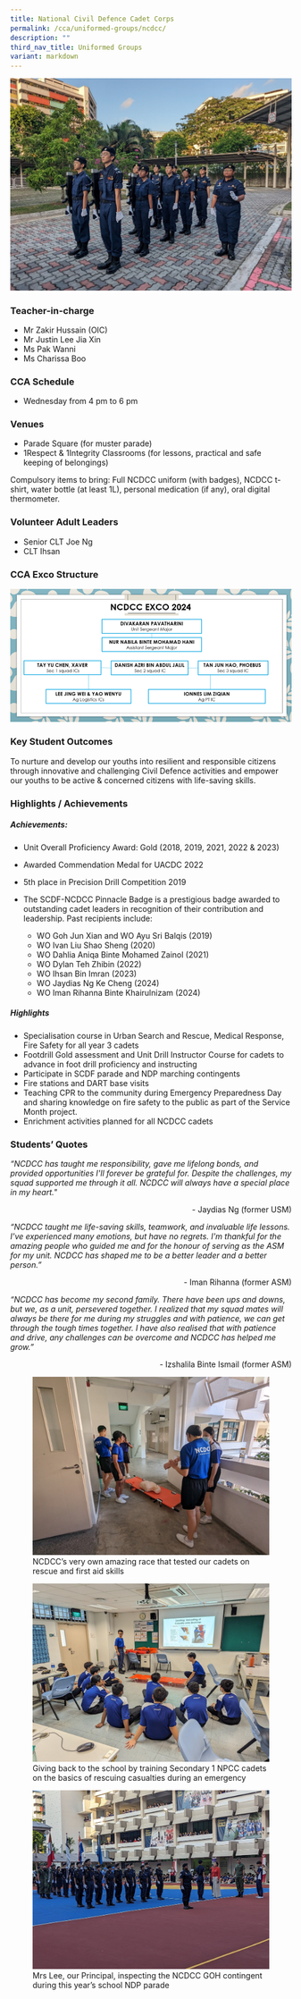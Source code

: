```yaml
---
title: National Civil Defence Cadet Corps
permalink: /cca/uniformed-groups/ncdcc/
description: ""
third_nav_title: Uniformed Groups
variant: markdown
---
```

![](/images/StudDevelopment/CCAs/UniformedGroups/NCDCC/NCDCC1_2024.jpg)

### Teacher-in-charge	
* Mr Zakir Hussain (OIC)
* Mr Justin Lee Jia Xin
* Ms Pak Wanni
* Ms Charissa Boo


### CCA Schedule
* Wednesday from 4 pm to 6 pm

### Venues
* Parade Square (for muster parade)
* 1Respect &amp; 1Integrity Classrooms (for lessons, practical and safe keeping of belongings)

Compulsory items to bring: Full NCDCC uniform (with badges), NCDCC t-shirt, water bottle (at least 1L), personal medication (if any), oral digital thermometer.


### Volunteer Adult Leaders
* Senior CLT Joe Ng
* CLT Ihsan


### CCA Exco Structure

![](/images/StudDevelopment/CCAs/UniformedGroups/NCDCC/EXCO_2024.png)


### Key Student Outcomes

To nurture and develop our youths into resilient and responsible citizens through innovative and challenging Civil Defence activities and empower our youths to be active &amp; concerned citizens with life-saving skills.

### Highlights / Achievements

##### Achievements:

* Unit Overall Proficiency Award: Gold (2018, 2019, 2021, 2022 &amp; 2023)
* Awarded Commendation Medal for UACDC 2022
* 5th place in Precision Drill Competition 2019
* The SCDF-NCDCC Pinnacle Badge is a prestigious badge awarded to outstanding cadet leaders in recognition of their contribution and leadership. Past recipients include:

	* WO Goh Jun Xian and WO Ayu Sri Balqis (2019)
	* WO Ivan Liu Shao Sheng (2020)
	* WO Dahlia Aniqa Binte Mohamed Zainol (2021)
	* WO Dylan Teh Zhibin (2022)
	* WO Ihsan Bin Imran (2023)
	* WO Jaydias Ng Ke Cheng (2024)
	* WO Iman Rihanna Binte Khairulnizam (2024)



##### Highlights

* Specialisation course in Urban Search and Rescue, Medical Response, Fire Safety for all year 3 cadets
* Footdrill Gold assessment and Unit Drill Instructor Course for cadets to advance in foot drill proficiency and instructing
* Participate in SCDF parade and NDP marching contingents
* Fire stations and DART base visits
* Teaching CPR to the community during Emergency Preparedness Day and sharing knowledge on fire safety to the public as part of the Service Month project.
* Enrichment activities planned for all NCDCC cadets



### Students’ Quotes

*“NCDCC has taught me responsibility, gave me lifelong bonds, and provided opportunities I'll forever be grateful for. Despite the challenges, my squad supported me through it all. NCDCC will always have a special place in my heart."*

<div style="text-align:right;">-	Jaydias Ng (former USM)</div>

*“NCDCC taught me life-saving skills, teamwork, and invaluable life lessons. I've experienced many emotions, but have no regrets. I'm thankful for the amazing people who guided me and for the honour of serving as the ASM for my unit. NCDCC has shaped me to be a better leader and a better person.”*

<div style="text-align:right;">-	Iman Rihanna (former ASM)</div>

*“NCDCC has become my second family. There have been ups and downs, but we, as a unit, persevered together. I realized that my squad mates will always be there for me during my struggles and with patience, we can get through the tough times together. I have also realised that with patience and drive, any challenges can be overcome and NCDCC has helped me grow.”*

<div style="text-align:right;">-	Izshalila Binte Ismail (former ASM)</div>


<figure><img src="/images/StudDevelopment/CCAs/UniformedGroups/NCDCC/NCDCC2_2024.jpg"><figcaption>NCDCC’s very own amazing race that tested our cadets on rescue and first aid skills</figcaption></figure>

<figure><img src="/images/StudDevelopment/CCAs/UniformedGroups/NCDCC/NCDCC3_2024.jpg"><figcaption>Giving back to the school by training Secondary 1 NPCC cadets on the basics of rescuing casualties during an emergency</figcaption></figure>

<figure><img src="/images/StudDevelopment/CCAs/UniformedGroups/NCDCC/NCDCC4_2024.jpg"><figcaption>Mrs Lee, our Principal, inspecting the NCDCC GOH contingent during this year’s school NDP parade</figcaption></figure>